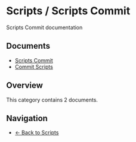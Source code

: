 # Scripts / Scripts Commit

Scripts Commit documentation

## Documents

- [Scripts Commit](./README.md)
- [Commit Scripts](./scripts-commit.md)

## Overview

This category contains 2 documents.

## Navigation

- [← Back to Scripts](../)
